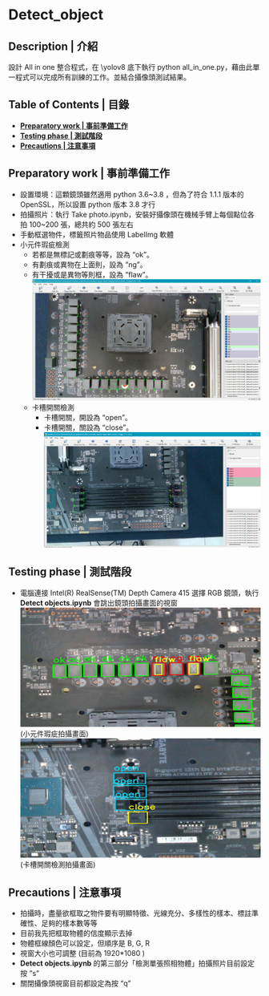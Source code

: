# Detect_object
## Description | 介紹
設計 All in one 整合程式，在 \yolov8 底下執行 python all_in_one.py，藉由此單一程式可以完成所有訓練的工作。並結合攝像頭測試結果。

## Table of Contents | 目錄
- [**Preparatory work | 事前準備工作**](#Preparatory-work--事前準備工作)
- [**Testing phase | 測試階段**](#Testing-phase--測試階段)
- [**Precautions | 注意事項**](#Precautions--注意事項)

## Preparatory work | 事前準備工作
- 設置環境：這顆鏡頭雖然適用 python 3.6~3.8 ，但為了符合 1.1.1 版本的 OpenSSL，所以設置 python 版本 3.8 才行
- 拍攝照片：執行 Take photo.ipynb，安裝好攝像頭在機械手臂上每個點位各拍 100~200 張，總共約 500 張左右
- 手動框選物件，標籤照片物品使用 LabelImg 軟體
- 小元件瑕疵檢測
    - 若都是無標記或劃痕等等，設為 “ok”。
    - 有劃痕或異物在上面則，設為 “ng”。
    - 有干擾或是異物等則框，設為 “flaw”。
      ![image](images/小元件標註圖.jpg)
    - 卡槽開關檢測
      - 卡槽開關，開設為 “open”。
      - 卡槽開關，關設為 “close”。
      ![image](images/卡槽開關標註圖.png)
## Testing phase | 測試階段
- 電腦連接 Intel(R) RealSense(TM) Depth Camera 415 選擇 RGB 鏡頭，執行 **Detect objects.ipynb** 會跳出鏡頭拍攝畫面的視窗
   ![image](images/小元件瑕疵檢測.png)
  (小元件瑕疵拍攝畫面)
  ![image](images/卡槽開關檢測.png)
  (卡槽開關檢測拍攝畫面)
## Precautions | 注意事項
- 拍攝時，盡量欲框取之物件要有明顯特徵、光線充分、多樣性的樣本、標註準確性、足夠的樣本數等等
- 目前我先把框取物體的信度顯示去掉
- 物體框線顏色可以設定，但順序是 B, G, R
- 視窗大小也可調整 (目前為 1920*1080 )
- **Detect objects.ipynb** 的第三部分「檢測單張照相物體」拍攝照片目前設定按 ”s”
- 關閉攝像頭視窗目前都設定為按 “q”
